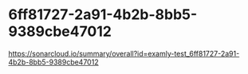 # 6ff81727-2a91-4b2b-8bb5-9389cbe47012
https://sonarcloud.io/summary/overall?id=examly-test_6ff81727-2a91-4b2b-8bb5-9389cbe47012
